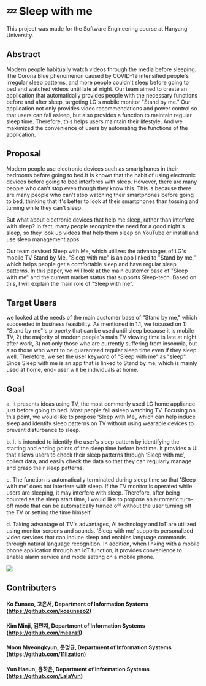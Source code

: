 # 💤 Sleep with me
This project was made for the Software Engineering course at Hanyang University.<div>
## Abstract
Modern people habitually watch videos through the media before sleeping. The Corona Blue phenomenon caused by COVID-19 intensified people's irregular sleep patterns, and more people couldn't sleep before going to bed and watched videos until late at night. Our team aimed to create an application that automatically provides people with the necessary functions before and after sleep, targeting LG's mobile monitor "Stand by me." Our application not only provides video recommendations and power control so that users can fall asleep, but also provides a function to maintain regular sleep time. Therefore, this helps users maintain their lifestyle. And we maximized the convenience of users by automating the functions of the application.

## Proposal
Modern people use electronic devices such as smartphones in their bedrooms before going to bed.It is known that the habit of using electronic devices before going to bed interferes with sleep. However, there are many people who can't stop even though they know this. This is because there are many people who can't stop watching their smartphones before going to bed, thinking that it's better to look at their smartphones than tossing and turning while they can't sleep.

But what about electronic devices that help me sleep, rather than interfere with sleep? In fact, many people recognize the need for a good night's sleep, so they look up videos that help them sleep on YouTube or install and use sleep management apps.

Our team devised Sleep with Me, which utilizes the advantages of LG's mobile TV Stand by Me. "Sleep with me" is an app linked to "Stand by me," which helps people get a comfortable sleep and have regular sleep patterns. In this paper, we will look at the main customer base of "Sleep with me" and the current market status that supports Sleep-tech. Based on this, I will explain the main role of "Sleep with me".

  
## Target Users
we looked at the needs of the main customer base of "Stand by me," which succeeded in business feasibility. As mentioned in 1.1, we focused on 1) "Stand by me"'s property that can be used until sleep because it is mobile TV, 2) the majority of modern people's main TV viewing time is late at night after work, 3) not only those who are currently suffering from insomnia, but also those who want to be guaranteed regular sleep time even if they sleep well. Therefore, we set the user keyword of "Sleep with me" as "sleep". Since Sleep with me is an app that is linked to Stand by me, which is mainly used at home, end- user will be individuals at home.
  
## Goal
a. It presents ideas using TV, the most commonly used LG home appliance just before going to bed.
Most people fall asleep watching TV. Focusing on this point, we would like to propose ‘Sleep with Me’, which can help induce sleep and identify sleep patterns on TV without using wearable devices to prevent disturbance to sleep.
    
b. It is intended to identify the user's sleep pattern by identifying the starting and ending points of the sleep time before bedtime.
It provides a UI that allows users to check their sleep patterns through ‘Sleep with me’, collect data, and easily check the data so that they can regularly manage and grasp their sleep patterns.
    
c. The function is automatically terminated during sleep time so that 'Sleep with me' does not interfere with sleep. If the TV monitor is operated while users are sleeping, it
may interfere with sleep. Therefore, after being counted as the sleep start time, I would like to propose an automatic turn-off mode that can be automatically turned off without the user turning off the TV or setting the time himself.
    
d. Taking advantage of TV's advantages, AI technology and IoT are utilized using monitor screens and sounds.
‘Sleep with me’ supports personalized video services that can induce sleep and enables language commands through natural language recognition. In addition, when linking with a mobile phone application through an IoT function, it provides convenience to enable alarm service and mode setting on a mobile phone.
  
<a href='https://ifh.cc/v-5KKl4A' target='_blank'><img src='https://ifh.cc/g/5KKl4A.jpg' border='0'></a>
## Contributers
#### Ko Eunseo, 고은서, Department of Information Systems (https://github.com/koeunseo2) <div>
#### Kim Minji, 김민지, Department of Information Systems (https://github.com/meanz1) <div>
#### Moon Myeongkyun, 문명균, Department of Information Systems (https://github.com/11lization) <div> 
#### Yun Haeun, 윤하은, Department of Information Systems (https://github.com/LalaYun) <div>

